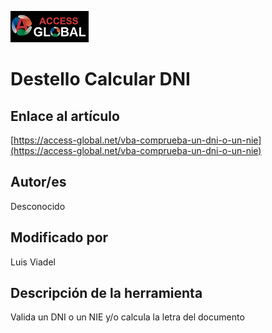 ﻿![Access-global](/blob/main/Images/Logo1.png)
# Destello Calcular DNI
## Enlace al artículo
[https://access-global.net/vba-comprueba-un-dni-o-un-nie](https://access-global.net/vba-comprueba-un-dni-o-un-nie)
## Autor/es
Desconocido
## Modificado por
Luis Viadel
## Descripción de la herramienta
Valida un DNI o un NIE y/o calcula la letra del documento


